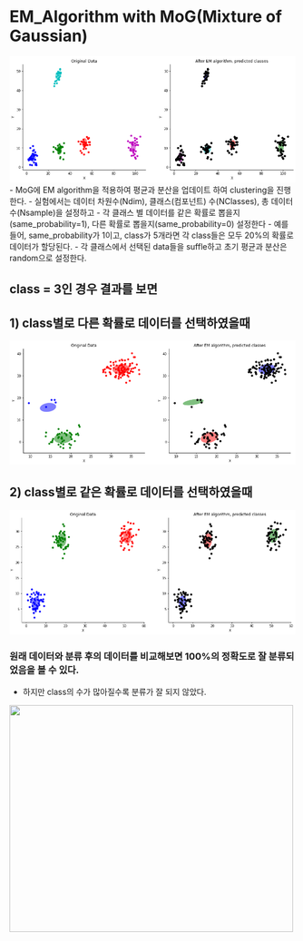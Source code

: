 # EM_Algorithm with MoG(Mixture of Gaussian)
<img src="/images/Clustering.png" width="600" heigth="450">
- MoG에 EM algorithm을 적용하여 평균과 분산을 업데이트 하여 clustering을 진행한다.
- 실험에서는 데이터 차원수(Ndim), 클래스(컴포넌트) 수(NClasses), 총 데이터 수(Nsample)을 설정하고
- 각 클래스 별 데이터를 같은 확률로 뽑을지(same_probability=1), 다른 확률로 뽑을지(same_probability=0) 설정한다
  - 예를 들어, same_probability가 1이고, class가 5개라면 각 class들은 모두 20%의 확률로 데이터가 할당된다.
- 각 클래스에서 선택된 data들을 suffle하고 초기 평균과 분산은 random으로 설정한다.

## class = 3인 경우 결과를 보면
## 1) class별로 다른 확률로 데이터를 선택하였을때
<img src="/images/Clustering_diff.png" width="600" heigth="450">

## 2) class별로 같은 확률로 데이터를 선택하였을때
<img src="/images/Clustering_same.png" width="600" heigth="450">

### 원래 데이터와 분류 후의 데이터를 비교해보면 100%의 정확도로 잘 분류되었음을 볼 수 있다.

- 하지만 class의 수가 많아질수록 분류가 잘 되지 않았다.
<img src="/imgaes/error.png" width="500" height="400">
